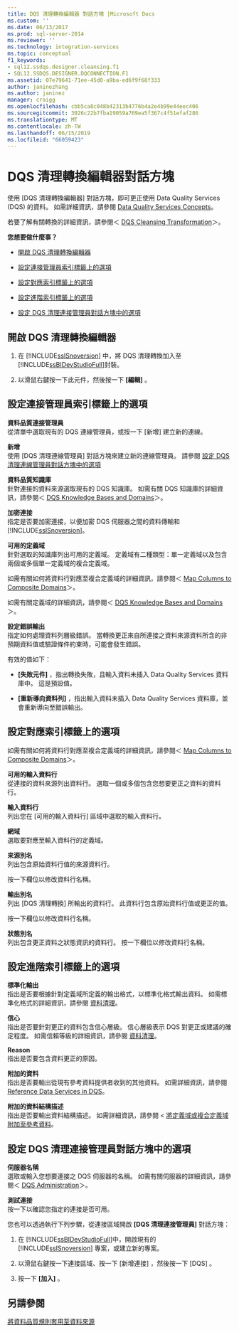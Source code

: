 ```yaml
---
title: DQS 清理轉換編輯器 對話方塊 |Microsoft Docs
ms.custom: ''
ms.date: 06/13/2017
ms.prod: sql-server-2014
ms.reviewer: ''
ms.technology: integration-services
ms.topic: conceptual
f1_keywords:
- sql12.ssdqs.designer.cleansing.f1
- SQL12.SSDQS.DESIGNER.DQCONNECTION.F1
ms.assetid: 07e79641-71ee-45d0-a9ba-ed6f9f68f333
author: janinezhang
ms.author: janinez
manager: craigg
ms.openlocfilehash: cbb5ca8c048b42313b4776b4a2e4b99e44eec406
ms.sourcegitcommit: 3026c22b7fba19059a769ea5f367c4f51efaf286
ms.translationtype: MT
ms.contentlocale: zh-TW
ms.lasthandoff: 06/15/2019
ms.locfileid: "66059423"
---
```

# <a name="dqs-cleansing-transformation-editor-dialog-box"></a>DQS 清理轉換編輯器對話方塊
  使用 [DQS 清理轉換編輯器]  對話方塊，即可更正使用 Data Quality Services (DQS) 的資料。 如需詳細資訊，請參閱 [Data Quality Services Concepts](../../2014/data-quality-services/data-quality-services-concepts.md)。  
  
 若要了解有關轉換的詳細資訊，請參閱＜ [DQS Cleansing Transformation](data-flow/transformations/dqs-cleansing-transformation.md)＞。  
  
 **您想要做什麼事？**  
  
-   [開啟 DQS 清理轉換編輯器](#open)  
  
-   [設定連接管理員索引標籤上的選項](#connection)  
  
-   [設定對應索引標籤上的選項](#mapping)  
  
-   [設定進階索引標籤上的選項](#advanced)  
  
-   [設定 DQS 清理連接管理員對話方塊中的選項](#manager)  
  
##  <a name="open"></a> 開啟 DQS 清理轉換編輯器  
  
1.  在 [!INCLUDE[ssISnoversion](../includes/ssisnoversion-md.md)] 中，將 DQS 清理轉換加入至 [!INCLUDE[ssBIDevStudioFull](../includes/ssbidevstudiofull-md.md)]封裝。  
  
2.  以滑鼠右鍵按一下此元件，然後按一下 **[編輯]** 。  
  
##  <a name="connection"></a> 設定連接管理員索引標籤上的選項  
 **資料品質連接管理員**  
 從清單中選取現有的 DQS 連線管理員，或按一下 [新增]  建立新的連線。  
  
 **新增**  
 使用 [DQS 清理連線管理員]  對話方塊來建立新的連線管理員。 請參閱 [設定 DQS 清理連線管理員對話方塊中的選項](#manager)  
  
 **資料品質知識庫**  
 針對連接的資料來源選取現有的 DQS 知識庫。 如需有關 DQS 知識庫的詳細資訊，請參閱＜ [DQS Knowledge Bases and Domains](../../2014/data-quality-services/dqs-knowledge-bases-and-domains.md)＞。  
  
 **加密連接**  
 指定是否要加密連接，以便加密 DQS 伺服器之間的資料傳輸和[!INCLUDE[ssISnoversion](../includes/ssisnoversion-md.md)]。  
  
 **可用的定義域**  
 針對選取的知識庫列出可用的定義域。 定義域有二種類型：單一定義域以及包含兩個或多個單一定義域的複合定義域。  
  
 如需有關如何將資料行對應至複合定義域的詳細資訊，請參閱＜ [Map Columns to Composite Domains](data-flow/transformations/map-columns-to-composite-domains.md)＞。  
  
 如需有關定義域的詳細資訊，請參閱＜ [DQS Knowledge Bases and Domains](../../2014/data-quality-services/dqs-knowledge-bases-and-domains.md)＞。  
  
 **設定錯誤輸出**  
 指定如何處理資料列層級錯誤。 當轉換更正來自所連接之資料來源資料所含的非預期資料值或驗證條件約束時，可能會發生錯誤。  
  
 有效的值如下：  
  
-   **[失敗元件]** ，指出轉換失敗，且輸入資料未插入 Data Quality Services 資料庫中。 這是預設值。  
  
-   **[重新導向資料列]** ，指出輸入資料未插入 Data Quality Services 資料庫，並會重新導向至錯誤輸出。  
  
##  <a name="mapping"></a> 設定對應索引標籤上的選項  
 如需有關如何將資料行對應至複合定義域的詳細資訊，請參閱＜ [Map Columns to Composite Domains](data-flow/transformations/map-columns-to-composite-domains.md)＞。  
  
 **可用的輸入資料行**  
 從連接的資料來源列出資料行。 選取一個或多個包含您想要更正之資料的資料行。  
  
 **輸入資料行**  
 列出您在 [可用的輸入資料行]  區域中選取的輸入資料行。  
  
 **網域**  
 選取要對應至輸入資料行的定義域。  
  
 **來源別名**  
 列出包含原始資料行值的來源資料行。  
  
 按一下欄位以修改資料行名稱。  
  
 **輸出別名**  
 列出 [DQS 清理轉換]  所輸出的資料行。 此資料行包含原始資料行值或更正的值。  
  
 按一下欄位以修改資料行名稱。  
  
 **狀態別名**  
 列出包含更正資料之狀態資訊的資料行。 按一下欄位以修改資料行名稱。  
  
##  <a name="advanced"></a> 設定進階索引標籤上的選項  
 **標準化輸出**  
 指出是否要根據針對定義域所定義的輸出格式，以標準化格式輸出資料。 如需標準化格式的詳細資訊，請參閱 [資料清理](../../2014/data-quality-services/data-cleansing.md)。  
  
 **信心**  
 指出是否要針對更正的資料包含信心層級。 信心層級表示 DQS 對更正或建議的確定程度。 如需信賴等級的詳細資訊，請參閱 [資料清理](../../2014/data-quality-services/data-cleansing.md)。  
  
 **Reason**  
 指出是否要包含資料更正的原因。  
  
 **附加的資料**  
 指出是否要輸出從現有參考資料提供者收到的其他資料。 如需詳細資訊，請參閱 [Reference Data Services in DQS](../../2014/data-quality-services/reference-data-services-in-dqs.md)。  
  
 **附加的資料結構描述**  
 指出是否要輸出資料結構描述。 如需詳細資訊，請參閱 <<c0> [ 將定義域或複合定義域附加至參考資料](../../2014/data-quality-services/attach-a-domain-or-composite-domain-to-reference-data.md)。  
  
##  <a name="manager"></a> 設定 DQS 清理連接管理員對話方塊中的選項  
 **伺服器名稱**  
 選取或輸入您想要連接之 DQS 伺服器的名稱。 如需有關伺服器的詳細資訊，請參閱＜ [DQS Administration](../../2014/data-quality-services/dqs-administration.md)＞。  
  
 **測試連接**  
 按一下以確認您指定的連接是否可用。  
  
 您也可以透過執行下列步驟，從連接區域開啟 **[DQS 清理連接管理員]** 對話方塊：  
  
1.  在 [!INCLUDE[ssBIDevStudioFull](../includes/ssbidevstudiofull-md.md)]中，開啟現有的 [!INCLUDE[ssISnoversion](../includes/ssisnoversion-md.md)] 專案，或建立新的專案。  
  
2.  以滑鼠右鍵按一下連接區域、按一下 [新增連接]  ，然後按一下 [DQS]  。  
  
3.  按一下 **[加入]** 。  
  
## <a name="see-also"></a>另請參閱  
 [將資料品質規則套用至資料來源](data-flow/transformations/apply-data-quality-rules-to-data-source.md)  
  
  
